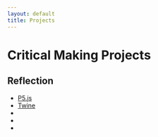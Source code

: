 ```yaml
---
layout: default
title: Projects
---
```


# <b>Critical Making Projects</b>

## <b>Reflection</b>
- [P5.js](carolofthebells.html)
- [Twine](ninelives.html)
-
-
-